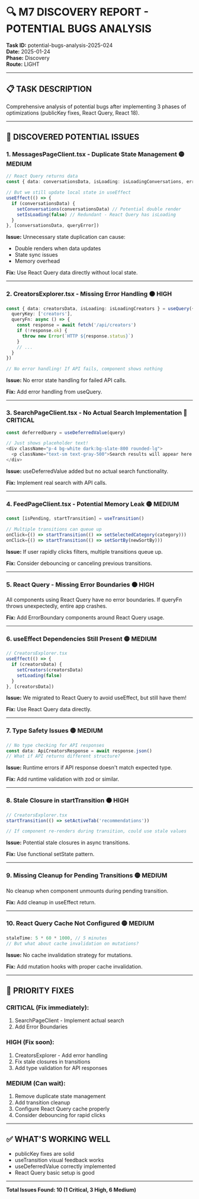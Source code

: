 # 🔍 M7 DISCOVERY REPORT - POTENTIAL BUGS ANALYSIS
**Task ID:** potential-bugs-analysis-2025-024  
**Date:** 2025-01-24  
**Phase:** Discovery  
**Route:** LIGHT  

---

## 📋 TASK DESCRIPTION
Comprehensive analysis of potential bugs after implementing 3 phases of optimizations (publicKey fixes, React Query, React 18).

---

## 🐛 DISCOVERED POTENTIAL ISSUES

### **1. MessagesPageClient.tsx - Duplicate State Management** 🟡 MEDIUM
```typescript
// React Query returns data
const { data: conversationsData, isLoading: isLoadingConversations, error: queryError } = useQuery({...})

// But we still update local state in useEffect
useEffect(() => {
  if (conversationsData) {
    setConversations(conversationsData) // Potential double render
    setIsLoading(false) // Redundant - React Query has isLoading
  }
}, [conversationsData, queryError])
```

**Issue:** Unnecessary state duplication can cause:
- Double renders when data updates
- State sync issues
- Memory overhead

**Fix:** Use React Query data directly without local state.

---

### **2. CreatorsExplorer.tsx - Missing Error Handling** 🟠 HIGH
```typescript
const { data: creatorsData, isLoading: isLoadingCreators } = useQuery({
  queryKey: ['creators'],
  queryFn: async () => {
    const response = await fetch('/api/creators')
    if (!response.ok) {
      throw new Error(`HTTP ${response.status}`) 
    }
    // ...
  }
})

// No error handling! If API fails, component shows nothing
```

**Issue:** No error state handling for failed API calls.

**Fix:** Add error handling from useQuery.

---

### **3. SearchPageClient.tsx - No Actual Search Implementation** 🔴 CRITICAL
```typescript
const deferredQuery = useDeferredValue(query)

// Just shows placeholder text!
<div className="p-4 bg-white dark:bg-slate-800 rounded-lg">
  <p className="text-sm text-gray-500">Search results will appear here...</p>
</div>
```

**Issue:** useDeferredValue added but no actual search functionality.

**Fix:** Implement real search with API calls.

---

### **4. FeedPageClient.tsx - Potential Memory Leak** 🟡 MEDIUM
```typescript
const [isPending, startTransition] = useTransition()

// Multiple transitions can queue up
onClick={() => startTransition(() => setSelectedCategory(category)))
onClick={() => startTransition(() => setSortBy(newSortBy)))
```

**Issue:** If user rapidly clicks filters, multiple transitions queue up.

**Fix:** Consider debouncing or canceling previous transitions.

---

### **5. React Query - Missing Error Boundaries** 🟠 HIGH
All components using React Query have no error boundaries. If queryFn throws unexpectedly, entire app crashes.

**Fix:** Add ErrorBoundary components around React Query usage.

---

### **6. useEffect Dependencies Still Present** 🟡 MEDIUM
```typescript
// CreatorsExplorer.tsx
useEffect(() => {
  if (creatorsData) {
    setCreators(creatorsData)
    setLoading(false)
  }
}, [creatorsData])
```

**Issue:** We migrated to React Query to avoid useEffect, but still have them!

**Fix:** Use React Query data directly.

---

### **7. Type Safety Issues** 🟡 MEDIUM
```typescript
// No type checking for API responses
const data: ApiCreatorsResponse = await response.json()
// What if API returns different structure?
```

**Issue:** Runtime errors if API response doesn't match expected type.

**Fix:** Add runtime validation with zod or similar.

---

### **8. Stale Closure in startTransition** 🟠 HIGH
```typescript
// CreatorsExplorer.tsx
startTransition(() => setActiveTab('recommendations'))

// If component re-renders during transition, could use stale values
```

**Issue:** Potential stale closures in async transitions.

**Fix:** Use functional setState pattern.

---

### **9. Missing Cleanup for Pending Transitions** 🟡 MEDIUM
No cleanup when component unmounts during pending transition.

**Fix:** Add cleanup in useEffect return.

---

### **10. React Query Cache Not Configured** 🟡 MEDIUM
```typescript
staleTime: 5 * 60 * 1000, // 5 minutes
// But what about cache invalidation on mutations?
```

**Issue:** No cache invalidation strategy for mutations.

**Fix:** Add mutation hooks with proper cache invalidation.

---

## 🎯 PRIORITY FIXES

### **CRITICAL (Fix immediately):**
1. SearchPageClient - Implement actual search
2. Add Error Boundaries

### **HIGH (Fix soon):**
1. CreatorsExplorer - Add error handling
2. Fix stale closures in transitions
3. Add type validation for API responses

### **MEDIUM (Can wait):**
1. Remove duplicate state management
2. Add transition cleanup
3. Configure React Query cache properly
4. Consider debouncing for rapid clicks

---

## ✅ WHAT'S WORKING WELL
- publicKey fixes are solid
- useTransition visual feedback works
- useDeferredValue correctly implemented
- React Query basic setup is good

---

**Total Issues Found: 10 (1 Critical, 3 High, 6 Medium)** 
